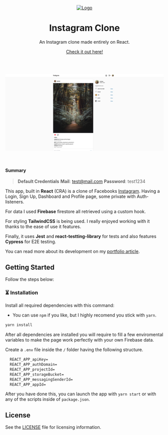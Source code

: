 <p align="center">
  <a href="https://photos.nstlopez.com">
    <img src="https://assets.stickpng.com/images/580b57fcd9996e24bc43c521.png"  alt="Logo" width="120px" height="120px"/>
  </a>
</p>
<h1 align="center">Instagram Clone</h1>
<p align="center">An Instagram clone made entirely on React.</p>
<p align="center"><a href="https://photos.nstlopez.com">Check it out here!</a></p>
<br />
<br>
<p align="center">
  <a href="https://photos.nstlopez.com">
    <img src="./screenshot.png" alt="Screenshot of the main page." />
  </a>
</p>
<br>
 
#### Summary
> **Default Credentials** **Mail**: test@mail.com **Password**: test1234

This app, built in **React** (CRA) is a clone of Facebooks [Instagram](https://www.instagram.com). Having a Login, Sign Up, Dashboard and Profile page, some private with Auth-listeners.

For data I used **Firebase** firestore all retrieved using a custom hook.

For styling **TailwindCSS** is being used. I really enjoyed working with it thanks to the ease of use it features.

Finally, it uses **Jest** and **react-testting-library** for tests and also features **Cypress** for E2E testing.

You can read more about its development on my [portfolio article](https://nstlopez.com/project/instagram-clone).

## Getting Started

Follow the steps below:

### ⏳ Installation

Install all required dependencies with this command:

- You can use `npm` if you like, but I highly recomend you stick with `yarn`.

```bash
yarn install
```

After all dependencies are installed you will require to fill a few enviromental variables to make the page work perfectly with your own Firebase data.

Create a `.env` file inside the `/` folder having the following structure.

```env
  REACT_APP_apiKey=
  REACT_APP_authDomain=
  REACT_APP_projectId=
  REACT_APP_storageBucket=
  REACT_APP_messagingSenderId=
  REACT_APP_appId=
```

After you have done this, you can launch the app with `yarn start` or with any of the scripts inside of `package.json`.

## License

See the [LICENSE](./LICENSE) file for licensing information.
